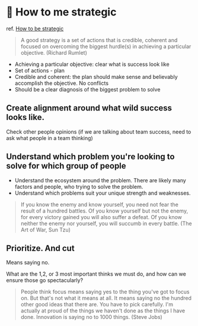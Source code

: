 # :page_with_curl: How to me strategic
ref. [How to be strategic](https://medium.com/the-year-of-the-looking-glass/how-to-be-strategic-f6630a44f86b)

> A good strategy is a set of actions that is credible, coherent and focused on overcoming the biggest hurdle(s) in  achieving a particular objective. (Richard Rumlet)

- Achieving a particular objective: clear what is success look like
- Set of actions - plan
- Credible and coherent: the plan should make sense and believably accomplish the objective. No conflicts
- Should be a clear diagnosis of the biggest problem to solve 
	


## Create alignment around what wild success looks like.
Check other people opinions (if we are talking about team success, need to ask what people in a team thinking)

## Understand which problem you're looking to solve for which group of people
- Understand the ecosystem around the problem. There are likely many factors and people, who trying to solve the problem.
- Understand which problems suit your unique strength and weaknesses. 

> If you know the enemy and know yourself, you need not fear the result of a hundred battles. Of you know yourself but not the enemy, for every victory gained you will also suffer a defeat. Of you know neither the enemy nor yourself, you will succumb in every battle. (The Art of War, Sun Tzu)
		

## Prioritize. And cut
Means saying no. 

What are the 1,2, or 3 most important thinks we must do, and how can we ensure those go spectacularly?

> People think focus means saying yes to the thing you've got to focus on. But that's not what it means at all. It means saying no the hundred other good ideas that there are. You have to pick carefully. I'm actually at proud of the things we haven't done as the things I have done. Innovation is saying no to 1000 things. (Steve Jobs)
